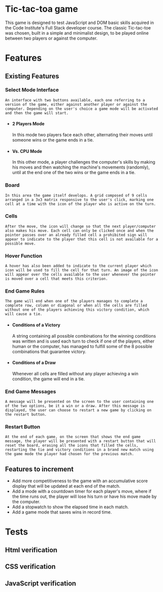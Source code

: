 # Tic-tac-toa game

This game is designed to test JavaScript and DOM basic skills acquired in the Code Institute's Full Stack developer course. The classic Tic-tac-toe was chosen, built in a simple and minimalist design, to be played online between two players or against the computer.

# Features
## Existing Features
### Select Mode Interface

    An interface with two buttons available, each one referring to a version of the game, either against another player or against the computer. Depending on the user's choice a game mode will be activated and then the game will start.

- #### 2 Players Mode
    
    In this mode two players face each other, alternating their moves until someone wins or the game ends in a tie.

- #### Vs. CPU Mode

    In this other mode, a player challenges the computer's skills by making his moves and then watching the machine's movements (randomly), until at the end one of the two wins or the game ends in a tie.

### Board

    In this area the game itself develops. A grid composed of 9 cells arranged in a 3x3 matrix responsive to the user's click, marking one cell at a time with the icon of the player who is active on the turn. 
    
### Cells

    After the move, the icon will change so that the next player/computer also makes his move. Each cell can only be clicked once and when the pointer passes over an already filled cell a prohibited sign will appear to indicate to the player that this cell is not available for a possible move.

### Hover Function

    A hover has also been added to indicate to the current player which icon will be used to fill the cell for that turn. An image of the icon will appear over the cells available to the user whenever the pointer is moved over a cell that meets this criterion.

### End Game Rules

    The game will end when one of the players manages to complete a complete row, column or diagonal or when all the cells are filled without one of the players achieving this victory condition, which will cause a tie.

- #### Conditions of a Victory

    A string containing all possible combinations for the winning conditions was written and is used each turn to check if one of the players, either human or the computer, has managed to fulfill some of the 8 possible combinations that guarantee victory.

- #### Conditions of a Draw

    Whenever all cells are filled without any player achieving a win condition, the game will end in a tie.

### End Game Messages

    A message will be presented on the screen to the user containing one of the two options, be it a win or a draw. After this message is displayed, the user can choose to restart a new game by clicking on the restart button.

### Restart Button

    At the end of each game, on the screen that shows the end game message, the player will be presented with a restart button that will reset the board, erasing all the icons that filled the cells, restarting the tie and victory conditions in a brand new match using the game mode the player had chosen for the previous match.

## Features to increment
- Add more competitiveness to the game with an accumulative score display that will be updated at each end of the match.
- Add a mode with a countdown timer for each player's move, where if the time runs out, the player will lose his turn or have his move made by the computer.
- Add a stopwatch to show the elapsed time in each match.
- Add a game mode that saves wins in record time.

# Tests
## Html verification



## CSS verification



## JavaScript verification


